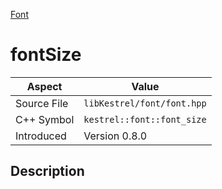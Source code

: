 [Font](index)
# fontSize
| Aspect | Value |
| --- | --- |
| Source File | `libKestrel/font/font.hpp` |
| C++ Symbol | `kestrel::font::font_size` |
| Introduced | Version 0.8.0 |
## Description

